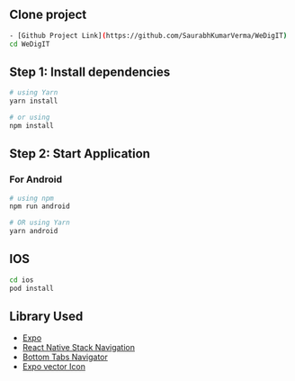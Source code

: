 ## Clone project

```bash
- [Github Project Link](https://github.com/SaurabhKumarVerma/WeDigIT)
cd WeDigIT
```

## Step 1: Install dependencies

```bash
# using Yarn
yarn install

# or using
npm install

```

## Step 2: Start Application

### For Android

```bash
# using npm
npm run android

# OR using Yarn
yarn android
```

## IOS

```bash
cd ios
pod install
```

## Library Used

- [Expo](https://reactnative.dev/docs/environment-setup)
- [React Native Stack Navigation](https://reactnavigation.org/docs/native-stack-navigator)
- [Bottom Tabs Navigator](https://reactnavtion.org/docs/bottom-tab-navigator)
- [Expo vector Icon](https://www.npmjs.com/package/react-native-vector-icons)
